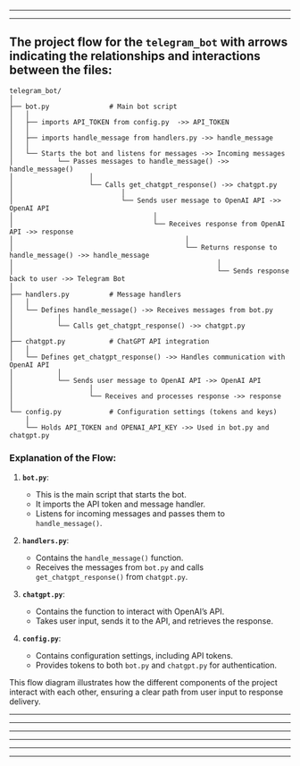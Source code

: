




---
---



## The project flow for the `telegram_bot` with arrows indicating the relationships and interactions between the files:

```
telegram_bot/
│
├── bot.py               # Main bot script
│   │
│   ├── imports API_TOKEN from config.py  ->> API_TOKEN
│   │
│   ├── imports handle_message from handlers.py ->> handle_message
│   │
│   └── Starts the bot and listens for messages ->> Incoming messages
│           └── Passes messages to handle_message() ->> handle_message()
│                   │
│                   └── Calls get_chatgpt_response() ->> chatgpt.py
│                           │
│                           └── Sends user message to OpenAI API ->> OpenAI API
│                                   │
│                                   └── Receives response from OpenAI API ->> response
│                                           │
│                                           └── Returns response to handle_message() ->> handle_message
│                                                   │
│                                                   └── Sends response back to user ->> Telegram Bot
│
├── handlers.py          # Message handlers
│   │
│   └── Defines handle_message() ->> Receives messages from bot.py
│           │
│           └── Calls get_chatgpt_response() ->> chatgpt.py
│
├── chatgpt.py           # ChatGPT API integration
│   │
│   └── Defines get_chatgpt_response() ->> Handles communication with OpenAI API
│           │
│           └── Sends user message to OpenAI API ->> OpenAI API
│                   │
│                   └── Receives and processes response ->> response
│
└── config.py            # Configuration settings (tokens and keys)
    │
    └── Holds API_TOKEN and OPENAI_API_KEY ->> Used in bot.py and chatgpt.py
```

### Explanation of the Flow:

1. **`bot.py`**: 
   - This is the main script that starts the bot.
   - It imports the API token and message handler.
   - Listens for incoming messages and passes them to `handle_message()`.

2. **`handlers.py`**: 
   - Contains the `handle_message()` function.
   - Receives the messages from `bot.py` and calls `get_chatgpt_response()` from `chatgpt.py`.

3. **`chatgpt.py`**: 
   - Contains the function to interact with OpenAI’s API.
   - Takes user input, sends it to the API, and retrieves the response.

4. **`config.py`**: 
   - Contains configuration settings, including API tokens.
   - Provides tokens to both `bot.py` and `chatgpt.py` for authentication.

This flow diagram illustrates how the different components of the project interact with each other, ensuring a clear path from user input to response delivery.

---
---



---
---




---
---
